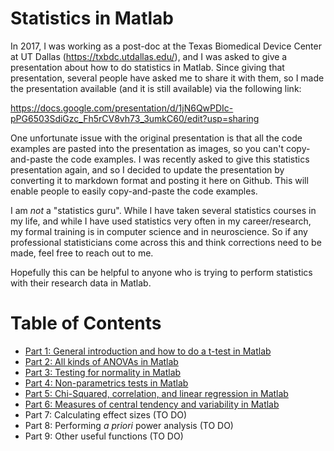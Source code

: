 # Statistics in Matlab

In 2017, I was working as a post-doc at the Texas Biomedical Device Center at UT Dallas (https://txbdc.utdallas.edu/), and I was asked to give a presentation about how to do statistics in Matlab. Since giving that presentation, several people have asked me to share it with them, so I made the presentation available (and it is still available) via the following link:

https://docs.google.com/presentation/d/1jN6QwPDIc-pPG6503SdiGzc_Fh5rCV8vh73_3umkC60/edit?usp=sharing

One unfortunate issue with the original presentation is that all the code examples are pasted into the presentation as images, so you can't copy-and-paste the code examples. I was recently asked to give this statistics presentation again, and so I decided to update the presentation by converting it to markdown format and posting it here on Github. This will enable people to easily copy-and-paste the code examples.

I am _not_ a "statistics guru". While I have taken several statistics courses in my life, and while I have used statistics very often in my career/research, my formal training is in computer science and in neuroscience. So if any professional statisticians come across this and think corrections need to be made, feel free to reach out to me.

Hopefully this can be helpful to anyone who is trying to perform statistics with their research data in Matlab.

# Table of Contents

- [Part 1: General introduction and how to do a t-test in Matlab](stats_in_matlab/Part1_TTests.md)
- [Part 2: All kinds of ANOVAs in Matlab](stats_in_matlab/Part2_ANOVA.md)
- [Part 3: Testing for normality in Matlab](stats_in_matlab/Part3_TestsForNormality.md)
- [Part 4: Non-parametrics tests in Matlab](stats_in_matlab/Part4_NonParametricTests.md)
- [Part 5: Chi-Squared, correlation, and linear regression in Matlab](stats_in_matlab/Part5_ChiSquareCorrelationRegression.md)
- [Part 6: Measures of central tendency and variability in Matlab](stats_in_matlab/Part6_MeasuresOfCentralTendencyVariability.md)
- Part 7: Calculating effect sizes (TO DO)
- Part 8: Performing *a priori* power analysis (TO DO)
- Part 9: Other useful functions (TO DO)



